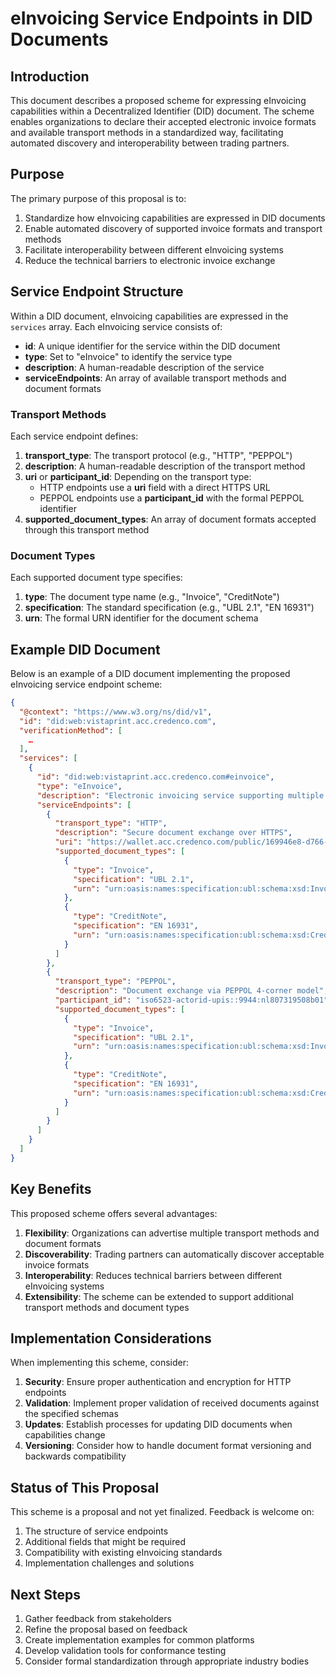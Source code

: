 # eInvoicing Service Endpoints in DID Documents

## Introduction

This document describes a proposed scheme for expressing eInvoicing capabilities within a Decentralized Identifier (DID) document. The scheme enables organizations to declare their accepted electronic invoice formats and available transport methods in a standardized way, facilitating automated discovery and interoperability between trading partners.

## Purpose

The primary purpose of this proposal is to:

1. Standardize how eInvoicing capabilities are expressed in DID documents
2. Enable automated discovery of supported invoice formats and transport methods
3. Facilitate interoperability between different eInvoicing systems
4. Reduce the technical barriers to electronic invoice exchange

## Service Endpoint Structure

Within a DID document, eInvoicing capabilities are expressed in the `services` array. Each eInvoicing service consists of:

- **id**: A unique identifier for the service within the DID document
- **type**: Set to "eInvoice" to identify the service type
- **description**: A human-readable description of the service
- **serviceEndpoints**: An array of available transport methods and document formats

### Transport Methods

Each service endpoint defines:

1. **transport_type**: The transport protocol (e.g., "HTTP", "PEPPOL")
2. **description**: A human-readable description of the transport method
3. **uri** or **participant_id**: Depending on the transport type:
    - HTTP endpoints use a **uri** field with a direct HTTPS URL
    - PEPPOL endpoints use a **participant_id** with the formal PEPPOL identifier
4. **supported_document_types**: An array of document formats accepted through this transport method

### Document Types

Each supported document type specifies:

1. **type**: The document type name (e.g., "Invoice", "CreditNote")
2. **specification**: The standard specification (e.g., "UBL 2.1", "EN 16931")
3. **urn**: The formal URN identifier for the document schema

## Example DID Document

Below is an example of a DID document implementing the proposed eInvoicing service endpoint scheme:

```json
{
  "@context": "https://www.w3.org/ns/did/v1",
  "id": "did:web:vistaprint.acc.credenco.com",
  "verificationMethod": [
    …
  ],
  "services": [
    {
      "id": "did:web:vistaprint.acc.credenco.com#einvoice",
      "type": "eInvoice",
      "description": "Electronic invoicing service supporting multiple transport protocols.",
      "serviceEndpoints": [
        {
          "transport_type": "HTTP",
          "description": "Secure document exchange over HTTPS",
          "uri": "https://wallet.acc.credenco.com/public/169946e8-d766-40f0-bee1-e5b2d1e63db2/inbox",
          "supported_document_types": [
            {
              "type": "Invoice",
              "specification": "UBL 2.1",
              "urn": "urn:oasis:names:specification:ubl:schema:xsd:Invoice-2"
            },
            {
              "type": "CreditNote",
              "specification": "EN 16931",
              "urn": "urn:oasis:names:specification:ubl:schema:xsd:CreditNote-2"
            }
          ]
        },
        {
          "transport_type": "PEPPOL",
          "description": "Document exchange via PEPPOL 4-corner model",
          "participant_id": "iso6523-actorid-upis::9944:nl807319508b01",
          "supported_document_types": [
            {
              "type": "Invoice",
              "specification": "UBL 2.1",
              "urn": "urn:oasis:names:specification:ubl:schema:xsd:Invoice-2"
            },
            {
              "type": "CreditNote",
              "specification": "EN 16931",
              "urn": "urn:oasis:names:specification:ubl:schema:xsd:CreditNote-2"
            }
          ]
        }
      ]
    }
  ]
}
```

## Key Benefits

This proposed scheme offers several advantages:

1. **Flexibility**: Organizations can advertise multiple transport methods and document formats
2. **Discoverability**: Trading partners can automatically discover acceptable invoice formats
3. **Interoperability**: Reduces technical barriers between different eInvoicing systems
4. **Extensibility**: The scheme can be extended to support additional transport methods and document types

## Implementation Considerations

When implementing this scheme, consider:

1. **Security**: Ensure proper authentication and encryption for HTTP endpoints
2. **Validation**: Implement proper validation of received documents against the specified schemas
3. **Updates**: Establish processes for updating DID documents when capabilities change
4. **Versioning**: Consider how to handle document format versioning and backwards compatibility

## Status of This Proposal

This scheme is a proposal and not yet finalized. Feedback is welcome on:

1. The structure of service endpoints
2. Additional fields that might be required
3. Compatibility with existing eInvoicing standards
4. Implementation challenges and solutions

## Next Steps

1. Gather feedback from stakeholders
2. Refine the proposal based on feedback
3. Create implementation examples for common platforms
4. Develop validation tools for conformance testing
5. Consider formal standardization through appropriate industry bodies